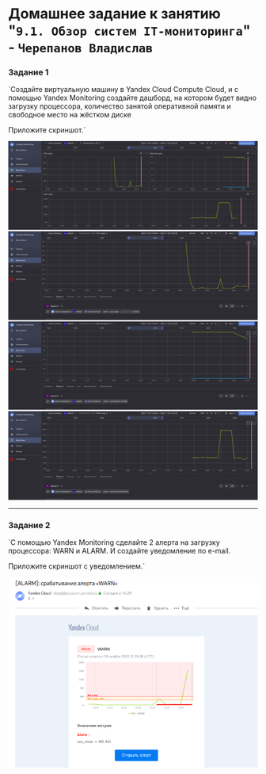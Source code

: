 # Домашнее задание к занятию "`9.1. Обзор систем IT-мониторинга`" - `Черепанов Владислав`

### Задание 1

`Создайте виртуальную машину в Yandex Cloud Compute Cloud, и с помощью Yandex Monitoring создайте дашборд, на котором будет видно загрузку процессора, количество занятой оперативной памяти и свободное место на жёстком диске

Приложите скриншот.`

![Скриншот-1](https://github.com/plusvaldis/9-01-hw/blob/main/img/img0.png)
![Скриншот-2](https://github.com/plusvaldis/9-01-hw/blob/main/img/img1.png)
![Скриншот-3](https://github.com/plusvaldis/9-01-hw/blob/main/img/img2.png)
![Скриншот-4](https://github.com/plusvaldis/9-01-hw/blob/main/img/img3.png)


---

### Задание 2

`С помощью Yandex Monitoring сделайте 2 алерта на загрузку процессора: WARN и ALARM. И создайте уведомление по e-mail.

Приложите скриншот с уведомлением.`

![Скриншот-1](https://github.com/plusvaldis/9-01-hw/blob/main/img/img4.png)
